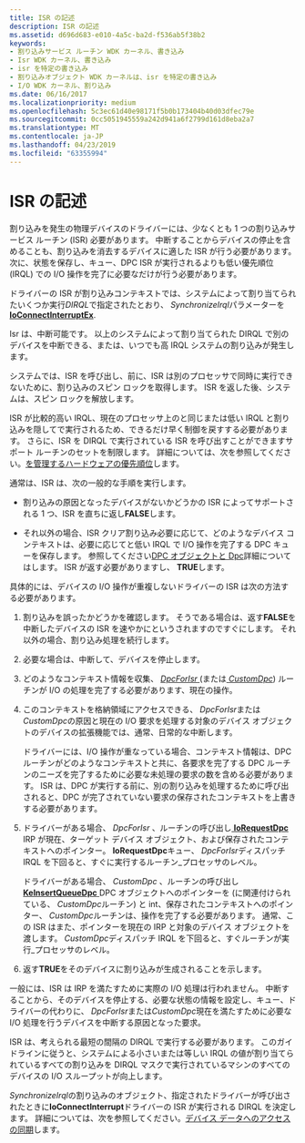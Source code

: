 ```yaml
---
title: ISR の記述
description: ISR の記述
ms.assetid: d696d683-e010-4a5c-ba2d-f536ab5f38b2
keywords:
- 割り込みサービス ルーチン WDK カーネル、書き込み
- Isr WDK カーネル、書き込み
- isr を特定の書き込み
- 割り込みオブジェクト WDK カーネルは、isr を特定の書き込み
- I/O WDK カーネル、割り込み
ms.date: 06/16/2017
ms.localizationpriority: medium
ms.openlocfilehash: 5c3ec61d40e98171f5b0b173404b40d03dfec79e
ms.sourcegitcommit: 0cc5051945559a242d941a6f2799d161d8eba2a7
ms.translationtype: MT
ms.contentlocale: ja-JP
ms.lasthandoff: 04/23/2019
ms.locfileid: "63355994"
---
```

# <a name="writing-an-isr"></a>ISR の記述





割り込みを発生の物理デバイスのドライバーには、少なくとも 1 つの割り込みサービス ルーチン (ISR) 必要があります。 中断することからデバイスの停止を含めることも、割り込みを消去するデバイスに適した ISR が行う必要があります。 次に、状態を保存し、キュー、DPC ISR が実行されるよりも低い優先順位 (IRQL) での I/O 操作を完了に必要なだけが行う必要があります。

ドライバーの ISR が割り込みコンテキストでは、システムによって割り当てられたいくつか実行*DIRQL*で指定されたとおり、 *SynchronizeIrql*パラメーターを[ **IoConnectInterruptEx**](https://msdn.microsoft.com/library/windows/hardware/ff548378).

Isr は、中断可能です。 以上のシステムによって割り当てられた DIRQL で別のデバイスを中断できる、または、いつでも高 IRQL システムの割り込みが発生します。

システムでは、ISR を呼び出し、前に、ISR は別のプロセッサで同時に実行できないために、割り込みのスピン ロックを取得します。 ISR を返した後、システムは、スピン ロックを解放します。

ISR が比較的高い IRQL、現在のプロセッサ上のと同じまたは低い IRQL と割り込みを隠してで実行されるため、できるだけ早く制御を戻すする必要があります。 さらに、ISR を DIRQL で実行されている ISR を呼び出すことができますサポート ルーチンのセットを制限します。 詳細については、次を参照してください。[を管理するハードウェアの優先順位](managing-hardware-priorities.md)します。

通常は、ISR は、次の一般的な手順を実行します。

-   割り込みの原因となったデバイスがないかどうかの ISR によってサポートされる 1 つ、ISR を直ちに返し**FALSE**します。

-   それ以外の場合、ISR クリア割り込み必要に応じて、どのようなデバイス コンテキストは、必要に応じてと低い IRQL で I/O 操作を完了する DPC キューを保存します。 参照してください[DPC オブジェクトと Dpc](dpc-objects-and-dpcs.md)詳細についてはします。 ISR が返す必要がありますし、 **TRUE**します。

具体的には、デバイスの I/O 操作が重複しないドライバーの ISR は次の方法する必要があります。

1.  割り込みを誤ったかどうかを確認します。 そうである場合は、返す**FALSE**を中断したデバイスの ISR を速やかにというされますのですぐにします。 それ以外の場合、割り込み処理を続行します。

2.  必要な場合は、中断して、デバイスを停止します。

3.  どのようなコンテキスト情報を収集、 [ *DpcForIsr* ](https://msdn.microsoft.com/library/windows/hardware/ff544079) (または[ *CustomDpc*](https://msdn.microsoft.com/library/windows/hardware/ff542972)) ルーチンが I/O の処理を完了する必要があります、現在の操作。

4.  このコンテキストを格納領域にアクセスできる、 *DpcForIsr*または*CustomDpc*の原因と現在の I/O 要求を処理する対象のデバイス オブジェクトのデバイスの拡張機能では、通常、日常的な中断します。

    ドライバーには、I/O 操作が重なっている場合、コンテキスト情報は、DPC ルーチンがどのようなコンテキストと共に、各要求を完了する DPC ルーチンのニーズを完了するために必要な未処理の要求の数を含める必要があります。 ISR は、DPC が実行する前に、別の割り込みを処理するために呼び出されると、DPC が完了されていない要求の保存されたコンテキストを上書きする必要があります。

5.  ドライバーがある場合、 *DpcForIsr* 、ルーチンの呼び出し[ **IoRequestDpc** ](https://msdn.microsoft.com/library/windows/hardware/ff549657) IRP が現在、ターゲット デバイス オブジェクト、および保存されたコンテキストへのポインター。 **IoRequestDpc**キュー、 *DpcForIsr*ディスパッチ IRQL を下回ると、すぐに実行するルーチン\_プロセッサのレベル。

    ドライバーがある場合、 *CustomDpc* 、ルーチンの呼び出し[ **KeInsertQueueDpc** ](https://msdn.microsoft.com/library/windows/hardware/ff552185) DPC オブジェクトへのポインターを (に関連付けられている、 *CustomDpc*ルーチン) と int、保存されたコンテキストへのポインター、 *CustomDpc*ルーチンは、操作を完了する必要があります。 通常、この ISR はまた、ポインターを現在の IRP と対象のデバイス オブジェクトを渡します。 *CustomDpc*ディスパッチ IRQL を下回ると、すぐルーチンが実行\_プロセッサのレベル。

6.  返す**TRUE**をそのデバイスに割り込みが生成されることを示します。

一般には、ISR は IRP を満たすために実際の I/O 処理は行われません。 中断することから、そのデバイスを停止する、必要な状態の情報を設定し、キュー、ドライバーの代わりに、 *DpcForIsr*または*CustomDpc*現在を満たすために必要な I/O 処理を行うデバイスを中断する原因となった要求。

ISR は、考えられる最短の間隔の DIRQL で実行する必要があります。 このガイドラインに従うと、システムによる小さいまたは等しい IRQL の値が割り当てられているすべての割り込みを DIRQL マスクで実行されているマシンのすべてのデバイスの I/O スループットが向上します。

*SynchronizeIrql*の割り込みのオブジェクト、指定されたドライバーが呼び出されたときに**IoConnectInterrupt**ドライバーの ISR が実行される DIRQL を決定します。 詳細については、次を参照してください。[デバイス データへのアクセスの同期](synchronizing-access-to-device-data.md)します。

 

 




